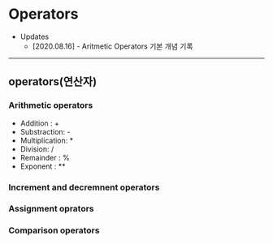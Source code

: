 # Operators

- Updates
  - [2020.08.16] - Aritmetic Operators 기본 개념 기록

---

## operators(연산자)

### Arithmetic operators

- Addition : +
- Substraction: -
- Multiplication: \*
- Division: /
- Remainder : %
- Exponent : \*\*

### Increment and decremnent operators

### Assignment oprators

### Comparison operators
